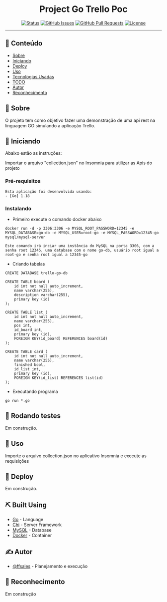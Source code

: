 <h1 align="center">Project Go Trello Poc</h1>

<div align="center">

[![Status](https://img.shields.io/badge/status-active-success.svg)]()
[![GitHub Issues](https://img.shields.io/github/issues/ffsales/go-trello-poc.svg)](https://github.com/ffsales/go-trello-poc/issues)
[![GitHub Pull Requests](https://img.shields.io/github/issues-pr/ffsales/go-trello-poc.svg)](https://github.com/ffsales/go-trello-poc/pulls)
[![License](https://img.shields.io/badge/license-MIT-blue.svg)](/LICENSE)

</div>

---


## 📝 Conteúdo

- [Sobre](#about)
- [Iniciando](#getting_started)
- [Deploy](#deployment)
- [Uso](#usage)
- [Tecnologias Usadas](#built_using)
- [TODO](./TODO.md)
- [Autor](#authors)
- [Reconhecimento](#acknowledgement)

## 🧐 Sobre <a name = "about"></a>

O projeto tem como objetivo fazer uma demonstração de uma api rest na linguagem GO simulando a aplicação Trello.

## 🏁 Iniciando <a name = "getting_started"></a>

Abaixo estão as instruções:

Importar o arquivo "collection.json" no Insomnia para utilizar as Apis do projeto

### Pré-requisitos

```
Esta aplicação foi desenvolvida usando:
- [Go] 1.18
```

### Instalando

- Primeiro execute o comando docker abaixo
```
docker run -d -p 3306:3306 -e MYSQL_ROOT_PASSWORD=12345 -e MYSQL_DATABASE=go-db -e MYSQL_USER=root-go -e MYSQL_PASSWORD=12345-go mysql/mysql-server

Este comando irá inciar uma instância do MySQL na porta 3306, com a senha root 12345, uma database com o nome go-db, usuário root igual a root-go e senha root igual a 12345-go
```
- Criando tabelas

```
CREATE DATABASE trello-go-db

CREATE TABLE board (
	id int not null auto_increment, 
	name varchar(255), 
	description varchar(255), 
	primary key (id)
);

CREATE TABLE list (
	id int not null auto_increment, 
	name varchar(255),
	pos int,
	id_board int, 
	primary key (id),
	FOREIGN KEY(id_board) REFERENCES board(id)
);

CREATE TABLE card (
	id int not null auto_increment, 
	name varchar(255), 
	finished bool,
    id_list int, 
	primary key (id),
    FOREIGN KEY(id_list) REFERENCES list(id)
);
```
- Executando programa

```
go run *.go
```


## 🔧 Rodando testes <a name = "tests"></a>

Em construção.


## 🎈 Uso <a name="usage"></a>

Importe o arquivo collection.json no aplicativo Insomnia e execute as requisições

## 🚀 Deploy <a name = "deployment"></a>

Em construção.

## ⛏️ Built Using <a name = "built_using"></a>

- [Go](https://go.dev/) - Language
- [Chi](https://go-chi.io/#/) - Server Framework
- [MySQL](https://www.mysql.com/) - Database
- [Docker](https://www.docker.com/) - Container

## ✍️ Autor <a name = "authors"></a>

- [@ffsales](https://github.com/ffsales) - Planejamento e execução


## 🎉 Reconhecimento <a name = "acknowledgement"></a>
Em construção


